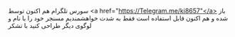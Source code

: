 سورس تلگرام هم اکنون توسط 
<a href="https://Telegram.me/ki8657"</a>
باز شده و هم اکنون قابل استفاده است‌ فقط به شدت خواهشمندیم مسنجر خود را با نام و لوگوی دیگر طراحی کنید با تشکر
